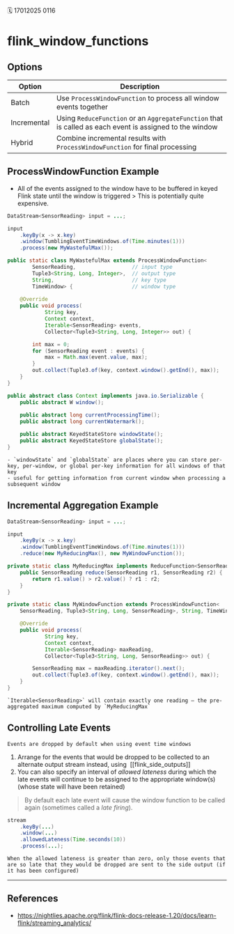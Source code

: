 🗓️ 17012025 0116

# flink_window_functions

## Options

| Option      | Description                                                                                             |
| ----------- | ------------------------------------------------------------------------------------------------------- |
| Batch       | Use `ProcessWindowFunction` to process all window events together                                       |
| Incremental | Using `ReduceFunction` or an `AggregateFunction` that is called as each event is assigned to the window |
| Hybrid      | Combine incremental results with `ProcessWindowFunction` for final processing                           |

## ProcessWindowFunction Example 

- All of the events assigned to the window have to be buffered in keyed Flink state until the window is triggered > This is potentially quite expensive.
```java
DataStream<SensorReading> input = ...;

input
    .keyBy(x -> x.key)
    .window(TumblingEventTimeWindows.of(Time.minutes(1)))
    .process(new MyWastefulMax());

public static class MyWastefulMax extends ProcessWindowFunction<
        SensorReading,                  // input type
        Tuple3<String, Long, Integer>,  // output type
        String,                         // key type
        TimeWindow> {                   // window type
    
    @Override
    public void process(
            String key,
            Context context, 
            Iterable<SensorReading> events,
            Collector<Tuple3<String, Long, Integer>> out) {

        int max = 0;
        for (SensorReading event : events) {
            max = Math.max(event.value, max);
        }
        out.collect(Tuple3.of(key, context.window().getEnd(), max));
    }
}
```


```java
public abstract class Context implements java.io.Serializable {
    public abstract W window();
    
    public abstract long currentProcessingTime();
    public abstract long currentWatermark();

    public abstract KeyedStateStore windowState();
    public abstract KeyedStateStore globalState();
}
```

```ad-note
- `windowState` and `globalState` are places where you can store per-key, per-window, or global per-key information for all windows of that key
- useful for getting information from current window when processing a subsequent window
```

## Incremental Aggregation Example

```java
DataStream<SensorReading> input = ...;

input
    .keyBy(x -> x.key)
    .window(TumblingEventTimeWindows.of(Time.minutes(1)))
    .reduce(new MyReducingMax(), new MyWindowFunction());

private static class MyReducingMax implements ReduceFunction<SensorReading> {
    public SensorReading reduce(SensorReading r1, SensorReading r2) {
        return r1.value() > r2.value() ? r1 : r2;
    }
}

private static class MyWindowFunction extends ProcessWindowFunction<
    SensorReading, Tuple3<String, Long, SensorReading>, String, TimeWindow> {

    @Override
    public void process(
            String key,
            Context context,
            Iterable<SensorReading> maxReading,
            Collector<Tuple3<String, Long, SensorReading>> out) {

        SensorReading max = maxReading.iterator().next();
        out.collect(Tuple3.of(key, context.window().getEnd(), max));
    }
}
```

```ad-note
`Iterable<SensorReading>` will contain exactly one reading – the pre-aggregated maximum computed by `MyReducingMax`

```

## Controlling Late Events
```ad-abstract
Events are dropped by default when using event time windows
```

1. Arrange for the events that would be dropped to be collected to an alternate output stream instead, using  [[flink_side_outputs]]
2. You can also specify an interval of _allowed lateness_ during which the late events will continue to be assigned to the appropriate window(s) (whose state will have been retained)
> By default each late event will cause the window function to be called again (sometimes called a _late firing_).

```java
stream
    .keyBy(...)
    .window(...)
    .allowedLateness(Time.seconds(10))
    .process(...);
```

```ad-note
When the allowed lateness is greater than zero, only those events that are so late that they would be dropped are sent to the side output (if it has been configured)
```


---

## References
- https://nightlies.apache.org/flink/flink-docs-release-1.20/docs/learn-flink/streaming_analytics/